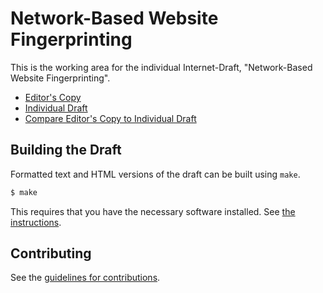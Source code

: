 # Network-Based Website Fingerprinting

This is the working area for the individual Internet-Draft, "Network-Based Website Fingerprinting".

* [Editor's Copy](https://irtf-pearg.github.io/ietf-fingerprinting/#go.draft-irtf-pearg-website-fingerprinting.html)
* [Individual Draft](https://tools.ietf.org/html/draft-irtf-pearg-website-fingerprinting)
* [Compare Editor's Copy to Individual Draft](https://irtf-pearg.github.io/ietf-fingerprinting/#go.draft-irtf-pearg-website-fingerprinting.diff)

## Building the Draft

Formatted text and HTML versions of the draft can be built using `make`.

```sh
$ make
```

This requires that you have the necessary software installed.  See
[the instructions](https://github.com/martinthomson/i-d-template/blob/master/doc/SETUP.md).


## Contributing

See the
[guidelines for contributions](https://github.com/irtf-pearg/ietf-fingerprinting/blob/master/CONTRIBUTING.md).
